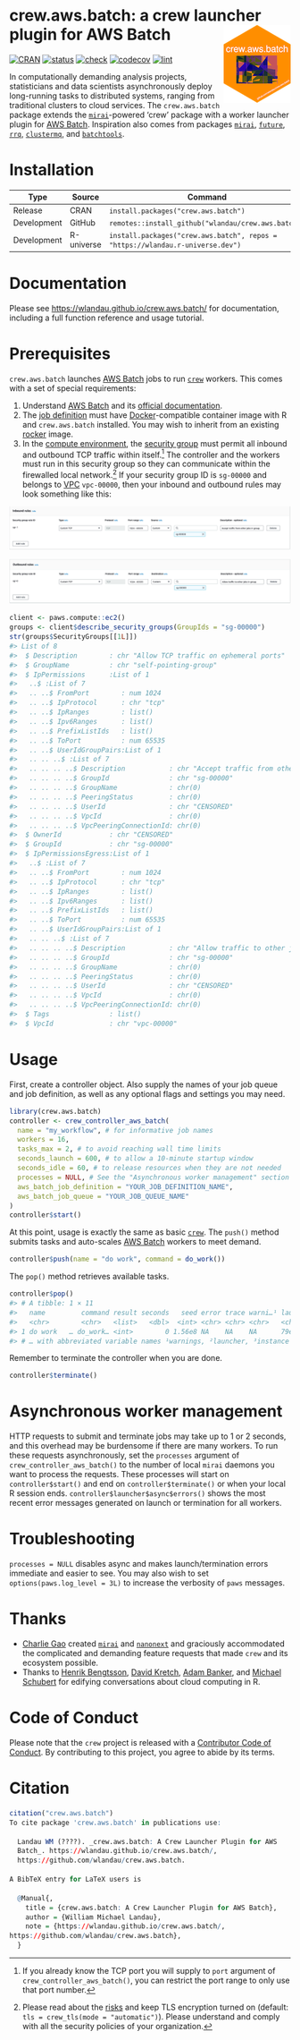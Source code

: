 
# crew.aws.batch: a crew launcher plugin for AWS Batch <img src='man/figures/logo-readme.png' align="right" height="139"/>

[![CRAN](https://www.r-pkg.org/badges/version/crew.aws.batch)](https://CRAN.R-project.org/package=crew.aws.batch)
[![status](https://www.repostatus.org/badges/latest/active.svg)](https://www.repostatus.org/#Active)
[![check](https://github.com/wlandau/crew.aws.batch/workflows/check/badge.svg)](https://github.com/wlandau/crew.aws.batch/actions?query=workflow%3Acheck)
[![codecov](https://codecov.io/gh/wlandau/crew.aws.batch/branch/main/graph/badge.svg)](https://app.codecov.io/gh/wlandau/crew.aws.batch)
[![lint](https://github.com/wlandau/crew.aws.batch/workflows/lint/badge.svg)](https://github.com/wlandau/crew.aws.batch/actions?query=workflow%3Alint)

In computationally demanding analysis projects, statisticians and data
scientists asynchronously deploy long-running tasks to distributed
systems, ranging from traditional clusters to cloud services. The
`crew.aws.batch` package extends the
[`mirai`](https://github.com/shikokuchuo/mirai)-powered ‘crew’ package
with a worker launcher plugin for [AWS
Batch](https://aws.amazon.com/batch/). Inspiration also comes from
packages [`mirai`](https://github.com/shikokuchuo/mirai),
[`future`](https://future.futureverse.org/),
[`rrq`](https://mrc-ide.github.io/rrq/),
[`clustermq`](https://mschubert.github.io/clustermq/), and
[`batchtools`](https://mllg.github.io/batchtools/).

# Installation

| Type        | Source     | Command                                                                        |
|-------------|------------|--------------------------------------------------------------------------------|
| Release     | CRAN       | `install.packages("crew.aws.batch")`                                           |
| Development | GitHub     | `remotes::install_github("wlandau/crew.aws.batch")`                            |
| Development | R-universe | `install.packages("crew.aws.batch", repos = "https://wlandau.r-universe.dev")` |

# Documentation

Please see <https://wlandau.github.io/crew.aws.batch/> for
documentation, including a full function reference and usage tutorial.

# Prerequisites

`crew.aws.batch` launches [AWS Batch](https://aws.amazon.com/batch/)
jobs to run [`crew`](https://wlandau.github.io/crew/) workers. This
comes with a set of special requirements:

1.  Understand [AWS Batch](https://aws.amazon.com/batch/) and its
    [official documentation](https://aws.amazon.com/batch/).
2.  The [job
    definition](https://docs.aws.amazon.com/batch/latest/userguide/job_definitions.html)
    must have [Docker](https://www.docker.com/)-compatible container
    image with R and `crew.aws.batch` installed. You may wish to inherit
    from an existing
    [rocker](https://github.com/rocker-org/rocker-versioned2) image.
3.  In the [compute
    environment](https://docs.aws.amazon.com/batch/latest/userguide/compute_environments.html),
    the [security
    group](https://docs.aws.amazon.com/vpc/latest/userguide/security-groups.html)
    must permit all inbound and outbound TCP traffic within itself.[^1]
    The controller and the workers must run in this security group so
    they can communicate within the firewalled local network.[^2] If
    your security group ID is `sg-00000` and belongs to
    [VPC](https://aws.amazon.com/vpc/) `vpc-00000`, then your inbound
    and outbound rules may look something like this:

![](./man/figures/inbound.png)

![](./man/figures/outbound.png)

``` r
client <- paws.compute::ec2()
groups <- client$describe_security_groups(GroupIds = "sg-00000")
str(groups$SecurityGroups[[1L]])
#> List of 8
#>  $ Description        : chr "Allow TCP traffic on ephemeral ports"
#>  $ GroupName          : chr "self-pointing-group"
#>  $ IpPermissions      :List of 1
#>   ..$ :List of 7
#>   .. ..$ FromPort        : num 1024
#>   .. ..$ IpProtocol      : chr "tcp"
#>   .. ..$ IpRanges        : list()
#>   .. ..$ Ipv6Ranges      : list()
#>   .. ..$ PrefixListIds   : list()
#>   .. ..$ ToPort          : num 65535
#>   .. ..$ UserIdGroupPairs:List of 1
#>   .. .. ..$ :List of 7
#>   .. .. .. ..$ Description           : chr "Accept traffic from other jobs in group."
#>   .. .. .. ..$ GroupId               : chr "sg-00000"
#>   .. .. .. ..$ GroupName             : chr(0)
#>   .. .. .. ..$ PeeringStatus         : chr(0)
#>   .. .. .. ..$ UserId                : chr "CENSORED"
#>   .. .. .. ..$ VpcId                 : chr(0)
#>   .. .. .. ..$ VpcPeeringConnectionId: chr(0)
#>  $ OwnerId            : chr "CENSORED"
#>  $ GroupId            : chr "sg-00000"
#>  $ IpPermissionsEgress:List of 1
#>   ..$ :List of 7
#>   .. ..$ FromPort        : num 1024
#>   .. ..$ IpProtocol      : chr "tcp"
#>   .. ..$ IpRanges        : list()
#>   .. ..$ Ipv6Ranges      : list()
#>   .. ..$ PrefixListIds   : list()
#>   .. ..$ ToPort          : num 65535
#>   .. ..$ UserIdGroupPairs:List of 1
#>   .. .. ..$ :List of 7
#>   .. .. .. ..$ Description           : chr "Allow traffic to other jobs in group."
#>   .. .. .. ..$ GroupId               : chr "sg-00000"
#>   .. .. .. ..$ GroupName             : chr(0)
#>   .. .. .. ..$ PeeringStatus         : chr(0)
#>   .. .. .. ..$ UserId                : chr "CENSORED"
#>   .. .. .. ..$ VpcId                 : chr(0)
#>   .. .. .. ..$ VpcPeeringConnectionId: chr(0)
#>  $ Tags               : list()
#>  $ VpcId              : chr "vpc-00000"
```

# Usage

First, create a controller object. Also supply the names of your job
queue and job definition, as well as any optional flags and settings you
may need.

``` r
library(crew.aws.batch)
controller <- crew_controller_aws_batch(
  name = "my_workflow", # for informative job names
  workers = 16,
  tasks_max = 2, # to avoid reaching wall time limits
  seconds_launch = 600, # to allow a 10-minute startup window
  seconds_idle = 60, # to release resources when they are not needed
  processes = NULL, # See the "Asynchronous worker management" section below.
  aws_batch_job_definition = "YOUR_JOB_DEFINITION_NAME",
  aws_batch_job_queue = "YOUR_JOB_QUEUE_NAME"
)
controller$start()
```

At this point, usage is exactly the same as basic
[`crew`](https://wlandau.github.io/crew). The `push()` method submits
tasks and auto-scales [AWS Batch](https://aws.amazon.com/batch/) workers
to meet demand.

``` r
controller$push(name = "do work", command = do_work())
```

The `pop()` method retrieves available tasks.

``` r
controller$pop()
#> # A tibble: 1 × 11
#>   name         command result seconds   seed error trace warni…¹ launc…² worker insta…³
#>   <chr>        <chr>   <list>   <dbl>  <int> <chr> <chr> <chr>   <chr>    <int> <chr>  
#> 1 do work   … do_work… <int>        0 1.56e8 NA    NA    NA      79e71c…      1 7686b2…
#> # … with abbreviated variable names ¹​warnings, ²​launcher, ³​instance
```

Remember to terminate the controller when you are done.

``` r
controller$terminate()
```

# Asynchronous worker management

HTTP requests to submit and terminate jobs may take up to 1 or 2
seconds, and this overhead may be burdensome if there are many workers.
To run these requests asynchronously, set the `processes` argument of
`crew_controller_aws_batch()` to the number of local `mirai` daemons you
want to process the requests. These processes will start on
`controller$start()` and end on `controller$terminate()` or when your
local R session ends. `controller$launcher$async$errors()` shows the
most recent error messages generated on launch or termination for all
workers.

# Troubleshooting

`processes = NULL` disables async and makes launch/termination errors
immediate and easier to see. You may also wish to set
`options(paws.log_level = 3L)` to increase the verbosity of `paws`
messages.

# Thanks

- [Charlie Gao](https://github.com/shikokuchuo) created
  [`mirai`](https://github.com/shikokuchuo/mirai) and
  [`nanonext`](https://github.com/shikokuchuo/nanonext) and graciously
  accommodated the complicated and demanding feature requests that made
  `crew` and its ecosystem possible.
- Thanks to [Henrik Bengtsson](https://github.com/HenrikBengtsson),
  [David Kretch](https://github.com/davidkretch), [Adam
  Banker](https://github.com/adambanker), and [Michael
  Schubert](https://github.com/mschubert) for edifying conversations
  about cloud computing in R.

# Code of Conduct

Please note that the `crew` project is released with a [Contributor Code
of
Conduct](https://github.com/wlandau/crew/blob/main/CODE_OF_CONDUCT.md).
By contributing to this project, you agree to abide by its terms.

# Citation

``` r
citation("crew.aws.batch")
To cite package 'crew.aws.batch' in publications use:

  Landau WM (????). _crew.aws.batch: A Crew Launcher Plugin for AWS
  Batch_. https://wlandau.github.io/crew.aws.batch/,
  https://github.com/wlandau/crew.aws.batch.

A BibTeX entry for LaTeX users is

  @Manual{,
    title = {crew.aws.batch: A Crew Launcher Plugin for AWS Batch},
    author = {William Michael Landau},
    note = {https://wlandau.github.io/crew.aws.batch/,
https://github.com/wlandau/crew.aws.batch},
  }
```

[^1]: If you already know the TCP port you will supply to `port`
    argument of `crew_controller_aws_batch()`, you can restrict the port
    range to only use that port number.

[^2]: Please read about the
    [risks](https://wlandau.github.io/crew/articles/risks.html) and keep
    TLS encryption turned on (default:
    `tls = crew_tls(mode = "automatic")`). Please understand and comply
    with all the security policies of your organization.
